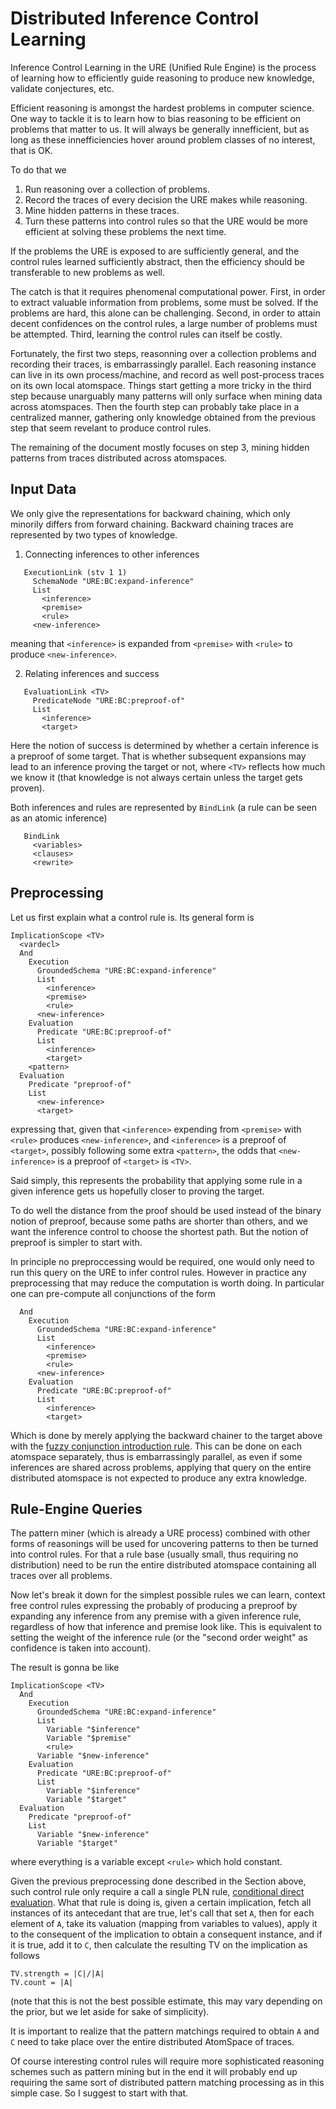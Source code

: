 Distributed Inference Control Learning
======================================

Inference Control Learning in the URE (Unified Rule Engine) is the
process of learning how to efficiently guide reasoning to produce new
knowledge, validate conjectures, etc.

Efficient reasoning is amongst the hardest problems in computer
science. One way to tackle it is to learn how to bias reasoning to be
efficient on problems that matter to us. It will always be generally
innefficient, but as long as these innefficiencies hover around
problem classes of no interest, that is OK.

To do that we

1. Run reasoning over a collection of problems.
2. Record the traces of every decision the URE makes while reasoning.
3. Mine hidden patterns in these traces.
4. Turn these patterns into control rules so that the URE would be
   more efficient at solving these problems the next time.

If the problems the URE is exposed to are sufficiently general, and
the control rules learned sufficiently abstract, then the efficiency
should be transferable to new problems as well.

The catch is that it requires phenomenal computational power. First,
in order to extract valuable information from problems, some must be
solved. If the problems are hard, this alone can be challenging.
Second, in order to attain decent confidences on the control rules, a
large number of problems must be attempted. Third, learning the
control rules can itself be costly.

Fortunately, the first two steps, reasonning over a collection
problems and recording their traces, is embarrassingly parallel. Each
reasoning instance can live in its own process/machine, and record as
well post-process traces on its own local atomspace. Things start
getting a more tricky in the third step because unarguably many
patterns will only surface when mining data across atomspaces. Then
the fourth step can probably take place in a centralized manner,
gathering only knowledge obtained from the previous step that seem
revelant to produce control rules.

The remaining of the document mostly focuses on step 3, mining hidden
patterns from traces distributed across atomspaces.

Input Data
----------

We only give the representations for backward chaining, which only
minorily differs from forward chaining. Backward chaining traces are
represented by two types of knowledge.

1. Connecting inferences to other inferences
```
   ExecutionLink (stv 1 1)
     SchemaNode "URE:BC:expand-inference"
     List
       <inference>
       <premise>
       <rule>
     <new-inference>
```
meaning that `<inference>` is expanded from `<premise>` with `<rule>`
to produce `<new-inference>`.

2. Relating inferences and success
```
   EvaluationLink <TV>
     PredicateNode "URE:BC:preproof-of"
     List
       <inference>
       <target>
```
Here the notion of success is determined by whether a certain
inference is a preproof of some target. That is whether subsequent
expansions may lead to an inference proving the target or not, where
`<TV>` reflects how much we know it (that knowledge is not always
certain unless the target gets proven).

Both inferences and rules are represented by `BindLink` (a rule can be
seen as an atomic inference)
```
   BindLink
     <variables>
     <clauses>
     <rewrite>
```

Preprocessing
-------------

Let us first explain what a control rule is. Its general form is
```
ImplicationScope <TV>
  <vardecl>
  And
    Execution
      GroundedSchema "URE:BC:expand-inference"
      List
        <inference>
        <premise>
        <rule>
      <new-inference>
    Evaluation
      Predicate "URE:BC:preproof-of"
      List
        <inference>
        <target>
    <pattern>
  Evaluation
    Predicate "preproof-of"
    List
      <new-inference>
      <target>
```
expressing that, given that `<inference>` expending from `<premise>`
with `<rule>` produces `<new-inference>`, and `<inference>` is a
preproof of `<target>`, possibly following some extra `<pattern>`, the
odds that `<new-inference>` is a preproof of `<target>` is
`<TV>`.

Said simply, this represents the probability that applying some rule
in a given inference gets us hopefully closer to proving the target.

To do well the distance from the proof should be used instead of the
binary notion of preproof, because some paths are shorter than others,
and we want the inference control to choose the shortest path. But the
notion of preproof is simpler to start with.

In principle no preproccessing would be required, one would only need
to run this query on the URE to infer control rules. However in
practice any preprocessing that may reduce the computation is worth
doing. In particular one can pre-compute all conjunctions of the form
```
  And
    Execution
      GroundedSchema "URE:BC:expand-inference"
      List
        <inference>
        <premise>
        <rule>
      <new-inference>
    Evaluation
      Predicate "URE:BC:preproof-of"
      List
        <inference>
        <target>
```

Which is done by merely applying the backward chainer to the target
above with the [fuzzy conjunction introduction
rule](../../../opencog/pln/rules/propositional/fuzzy-conjunction-introduction.scm). This
can be done on each atomspace separately, thus is embarrassingly
parallel, as even if some inferences are shared across problems,
applying that query on the entire distributed atomspace is not
expected to produce any extra knowledge.

Rule-Engine Queries
-------------------

The pattern miner (which is already a URE process) combined with other
forms of reasonings will be used for uncovering patterns to then be
turned into control rules. For that a rule base (usually small, thus
requiring no distribution) need to be run the entire distributed
atomspace containing all traces over all problems.

Now let's break it down for the simplest possible rules we can learn,
context free control rules expressing the probably of producing a
preproof by expanding any inference from any premise with a given
inference rule, regardless of how that inference and premise look
like. This is equivalent to setting the weight of the inference rule
(or the "second order weight" as confidence is taken into account).

The result is gonna be like
```
ImplicationScope <TV>
  And
    Execution
      GroundedSchema "URE:BC:expand-inference"
      List
        Variable "$inference"
        Variable "$premise"
        <rule>
      Variable "$new-inference"
    Evaluation
      Predicate "URE:BC:preproof-of"
      List
        Variable "$inference"
        Variable "$target"
  Evaluation
    Predicate "preproof-of"
    List
      Variable "$new-inference"
      Variable "$target"
```
where everything is a variable except `<rule>` which hold constant.

Given the previous preprocessing done described in the Section above,
such control rule only require a call a single PLN rule, [conditional
direct
evaluation](../../../opencog/pln/rules/predicate/conditional-direct-evaluation.scm). What
that rule is doing is, given a certain implication, fetch all
instances of its antecedant that are true, let's call that set `A`,
then for each element of `A`, take its valuation (mapping from
variables to values), apply it to the consequent of the implication to
obtain a consequent instance, and if it is true, add it to `C`, then
calculate the resulting TV on the implication as follows
```
TV.strength = |C|/|A|
TV.count = |A|
```
(note that this is not the best possible estimate, this may vary
depending on the prior, but we let aside for sake of simplicity).

It is important to realize that the pattern matchings required to
obtain `A` and `C` need to take place over the entire distributed
AtomSpace of traces.

Of course interesting control rules will require more sophisticated
reasoning schemes such as pattern mining but in the end it will
probably end up requiring the same sort of distributed pattern
matching processing as in this simple case. So I suggest to start with
that.

